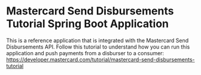 # Mastercard Send Disbursements Tutorial Spring Boot Application

This is a reference application  that is integrated with the Mastercard Send Disbursements API. Follow this tutorial to understand how you can run this application and push payments from a disburser to a consumer: https://developer.mastercard.com/tutorial/mastercard-send-disbursements-tutorial
